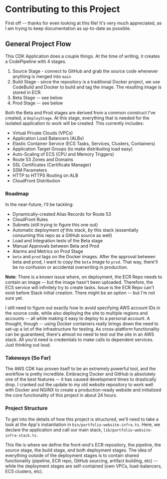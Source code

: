# Contributing to this Project

First off -- thanks for even looking at this file! It's very much appreciated, as I am trying to keep documentation as up-to-date as possible.

## General Project Flow

This CDK Application does a couple things. At the time of writing, it creates a CodePipeline with 4 stages.
1. Source Stage - connect to GitHub and grab the source code whenever anything is merged into `main`
2. Build Stage - since the repository is a traditional Docker project, we use CodeBuild and Docker to build and tag the image. The resulting image is stored in ECR.
3. Beta Stage -- see below
4. Prod Stage -- see below

Both the Beta and Prod stages are derived from a common construct I've created, a `DeployStage`. At this stage, everything that is needed for the isolated application to work will be created. This currently includes:
- Virtual Private Clouds (VPCs)
- Application Load Balancers (ALBs)
- Elastic Container Service (ECS Tasks, Services, Clusters, Containers)
- Application Target Groups (to make distributing load easy)
- Auto-Scaling of ECS (CPU and Memory Triggers)
- Route 53 Zones and Domains
- SSL Certificates (Certificate Manager)
- SSM Parameters
- HTTP to HTTPS Routing on ALB
- CloudFront Distribution

### Roadmap

In the near-future, I'll be tackling:
- Dynamically-created Alias Records for Route 53
- CloudFront Rules
- Subnets (still trying to figure this one out)
- Automatic deployment *of* this stack, *by* this stack (essentially consuming this repo as a GitHub source as well)
- Load and Integration tests of the Beta stage
- Manual Approvals between Beta and Prod
- Alarms and Metrics on Prod Stage
- `beta` and `prod` tags on the Docker images. After the approval between beta and prod, I want to copy the `beta` image to `prod`. That way, there'll be no confusion or accidental overwriting in production.

**Note**: There is a known issue where, on deployment, the ECR Repo needs to contain an image -- but the image hasn't been uploaded. Therefore, the ECS service will infinitely try to create tasks. Issue is the ECR Repo can't exist before Stack initial creation. There might be an option -- but I'm not sure yet.

I still need to figure out exactly how to avoid specifying AWS account IDs in the source code, while also deploying the site to multiple regions and accounts -- all while making it easy to deploy to a personal account. A thought, though -- using Docker containers really brings down the need to set-up a lot of the infrastructure for testing. As cross-platform functionality can be guaranteed, there's almost no need to test out the site in an AWS stack. All you'd need is credentials to make calls to dependent services. Just thinking out loud.

### Takeways (So Far)

The AWS CDK has proven itself to be an extremely powerful tool, and the workflow is pretty incredible. Embracing Docker and GitHub is absolutely one of the best features -- it has caused development times to drastically drop. I cranked out the update to my old website repository to work well with Docker and NGINX to create a production-ready website and initialized the core functionality of this project in about 24 hours.

### Project Structure

To get into the details of how this project is structured, we'll need to take a look at the App's instantiation in `bin/portfolio-website-infra.ts`. Here, we declare the application and call our main stack, `lib/portfolio-website-infra-stack.ts`.

This file is where we define the front-end's ECR repository, the pipeline, the source stage, the build stage, and both deployment stages. The idea of everything outside of the deployment stages is to contain shared functionality (pipeline, ECR repo, GitHub sourcing, artifact building, etc) -- while the deployment stages are self-contained (own VPCs, load-balancers, ECS clusters, etc).

